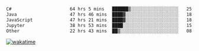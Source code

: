 <!--START_SECTION:waka-->

```txt
C#                      64 hrs 5 mins   ██████▒░░░░░░░░░░░░░░░░░░   25.34 %
Java                    47 hrs 46 mins  ████▓░░░░░░░░░░░░░░░░░░░░   18.89 %
JavaScript              47 hrs 21 mins  ████▓░░░░░░░░░░░░░░░░░░░░   18.73 %
Jupyter                 38 hrs 53 mins  ████░░░░░░░░░░░░░░░░░░░░░   15.37 %
Other                   22 hrs 43 mins  ██▒░░░░░░░░░░░░░░░░░░░░░░   08.98 %
```

<!--END_SECTION:waka-->
[![wakatime](https://wakatime.com/badge/user/6c2f442e-41b4-42e3-bc06-d5d8203ad1da.svg)](https://wakatime.com/@6c2f442e-41b4-42e3-bc06-d5d8203ad1da)
